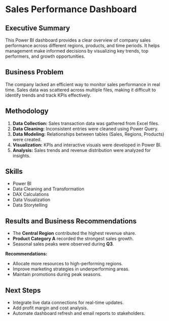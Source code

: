 # Sales Performance Dashboard

## Executive Summary
This Power BI dashboard provides a clear overview of company sales performance across different regions, products, and time periods. It helps management make informed decisions by visualizing key trends, top performers, and growth opportunities.

## Business Problem
The company lacked an efficient way to monitor sales performance in real time. Sales data was scattered across multiple files, making it difficult to identify trends and track KPIs effectively.

## Methodology
1. **Data Collection:** Sales transaction data was gathered from Excel files.  
2. **Data Cleaning:** Inconsistent entries were cleaned using Power Query.  
3. **Data Modeling:** Relationships between tables (Sales, Regions, Products) were created.  
4. **Visualization:** KPIs and interactive visuals were developed in Power BI.  
5. **Analysis:** Sales trends and revenue distribution were analyzed for insights.

## Skills
- Power BI  
- Data Cleaning and Transformation  
- DAX Calculations  
- Data Visualization  
- Data Storytelling  

## Results and Business Recommendations
- The **Central Region** contributed the highest revenue share.  
- **Product Category A** recorded the strongest sales growth.  
- Seasonal sales peaks were observed during **Q3**.  

**Recommendations:**  
- Allocate more resources to high-performing regions.  
- Improve marketing strategies in underperforming areas.  
- Maintain promotions during peak seasons.

## Next Steps
- Integrate live data connections for real-time updates.  
- Add profit margin and cost analysis.  
- Automate dashboard refresh and email reports to stakeholders.
